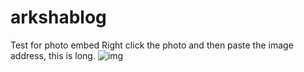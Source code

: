 # arkshablog
Test for photo embed
Right click the photo and then paste the image address, this is long.
![img](https://lh3.googleusercontent.com/pw/AIL4fc_TQC7z4_rJL1sh0kpXILkKV6WhRZoQpncAQbJK3nhtwPE3-mHfGhjrTS9aSSH2zoQDqGKyq6URFQ-FNP2jJBRvmS_C_ypdta4HtY6YW3hiwXE0qk-NA03C4mtiu8sQIxNRa3tYWuSS6YwBKOXZK_rKyQos6_u5gIT-NTIcr6JmJUmXxpFy-2H9Bxb7N16YgrmcFlM-OJw9Io5rkTq-e2dV1iKmLLwxziYpCnMKSqZ2B2XT3cU57Fi7b-Lgc4pe0QysQFKdSvzKcHSC-UPuzacLvucri-kqj4ZYoDagx1Mu5BTwxZmRTZd4BKSn61UTipZat1Lzk9ezhfhFxAy7JR5g6Ee5FgkGjcyrLM13YnOGAZcPB1-XudAlM8k29a7js1vGOgAojRHv8roGJP5LcTCSSgZVWMI5b-zNb1-w1Q87P9MohVTSyADNSmIHMSw7UKqo9p9gNFjWZZ4lrPk3mAiKJ9MSghIYuQ3AZSy4Ykm27TCTg4lSNSk-QV3OHEGaKMliD0A8rSz69hJtf8n2dpa1PMRqcC7zxTik7uSNkNTebg7ikef84ed_EZ37M5ivGDSKNh0NaaHg-7lHMB2wVuyz-qDY2PKA-jr1zx0GfPdY2A-kR_FKMMTzzkKjRlvzHy7KgezIPit9wwLZ2_H3QXmIUhPj3wy5GaeRBxVrOVwE6sCBtYRTTtUjGo1gMzety6ufvPWQcq-3tOtdNGsEtjNMC5g9w6Z1ZKmC2QD9V5K_VZZrpK2yzSoaBW2xhmPbR7NQ58Xro8fjj1IYhZcdjH6SFcpue4cAhXqDOUa0CltLiPHxb2ykwKt-ng7PjCnA-H9oI65EfBN120lq3xEfxF-LVVrjMHpNODFCcWTyQFk1dD_SzoQX_848vw4xVdcipncZBaRCn1PjisMdF7-ALQ=w811-h1081-s-no?authuser=0)
